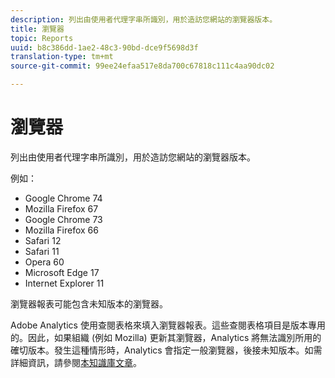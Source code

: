 ```yaml
---
description: 列出由使用者代理字串所識別，用於造訪您網站的瀏覽器版本。
title: 瀏覽器
topic: Reports
uuid: b8c386dd-1ae2-48c3-90bd-dce9f5698d3f
translation-type: tm+mt
source-git-commit: 99ee24efaa517e8da700c67818c111c4aa90dc02

---
```



# 瀏覽器

列出由使用者代理字串所識別，用於造訪您網站的瀏覽器版本。

例如：

* Google Chrome 74
* Mozilla Firefox 67
* Google Chrome 73
* Mozilla Firefox 66
* Safari 12
* Safari 11
* Opera 60
* Microsoft Edge 17
* Internet Explorer 11

瀏覽器報表可能包含未知版本的瀏覽器。

Adobe Analytics 使用查閱表格來填入瀏覽器報表。這些查閱表格項目是版本專用的。因此，如果組織 (例如 Mozilla) 更新其瀏覽器，Analytics 將無法識別所用的確切版本。發生這種情形時，Analytics 會指定一般瀏覽器，後接未知版本。如需詳細資訊，請參閱[本知識庫文章](https://helpx.adobe.com/tw/analytics/kb/browser-unknown-version.html)。

